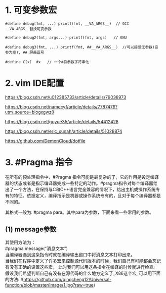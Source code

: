 # 1. 可变参数宏

``` 
#define debug(fmt, ...) printf(fmt, __VA_ARGS__)  // GCC
__VA_ARGS__替换可变参数

#define debug2(fmt, args...) printf(fmt, args)   // GNU

#define debug3(fmt, ...) printf(fmt, ##__VA_ARGS__)  //可以接受无参数(变参为空), ## 屏蔽逗号

#define C(x)  #x   // 一个#将参数字符串化

``` 

# 2. vim IDE配置

https://blog.csdn.net/u012385733/article/details/79038973

https://blog.csdn.net/namecyf/article/details/7787479?utm_source=blogxgwz0

https://blog.csdn.net/guyue35/article/details/54412428

https://blog.csdn.net/eric_sunah/article/details/51028874

https://github.com/DemonCloud/dotfile


# 3. #Pragma 指令
在所有的预处理指令中，#Pragma 指令可能是最复杂的了，它的作用是设定编译器的状态或者是指示编译器完成一些特定的动作。#pragma指令对每个编译器给出了一个方法，在保持与C和C++语言完全兼容的情况下，给出主机或操作系统专有的特征。依据定义，编译指示是机器或操作系统专有的，且对于每个编译器都是不同的。

其格式一般为: #pragma  para。其中para为参数，下面来看一些常用的参数。

## (1) message参数
其使用方法为：  
   	 #pragma  message("消息文本")  
    当编译器遇到这条指令时就在编译输出窗口中将消息文本打印出来。  
    当我们在程序中定义了许多宏来控制源代码版本的时候，我们自己有可能都会忘记有没有正确的设置这些宏，
此时我们可以用这条指令在编译的时候就进行检查。假设我们希望判断自己有没有在源代码的什么地方定义了_X86这个宏,
可以用下面的方法:
!(https://github.com/qingcheng12/Universal-function/blob/master/image/1.jpg?raw=true)




